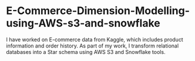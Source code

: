 # E-Commerce-Dimension-Modelling-using-AWS-s3-and-snowflake
I have worked on E-commerce data from Kaggle, which includes product information and order history. As part of my work, I transform relational databases into a Star schema using AWS S3 and Snowflake tools.
